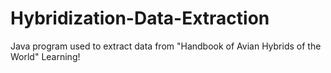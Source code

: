 # Hybridization-Data-Extraction
Java program used to extract data from "Handbook of Avian Hybrids of the World"
Learning!
